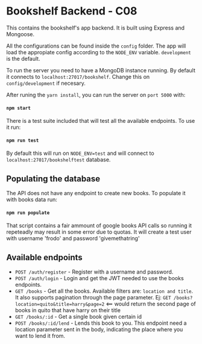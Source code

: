 # Bookshelf Backend - C08

This contains the bookshelf's app backend. It is built using Express and Mongoose.

All the configurations can be found inside the `config` folder. The app will load the appropiate config according to the `NODE_ENV`  variable. `development` is the default.

To run the server you need to have a MongoDB instance running. By default it connects to `localhost:27017/bookshelf`. Change this on `config/development` if necesary.

After runing the `yarn install`, you can run the server on `port 5000` with:

  #### `npm start`


There is a test suite included that will test all the available endpoints. To use it run:  

  #### `npm run test`

By default this will run on `NODE_ENV=test` and will connect to `localhost:27017/bookshelftest` database.


## Populating the database

The API does not have any endpoint to create new books. To populate it with books data run:

  #### `npm run populate` 

That script contains a fair ammount of google books API calls so running it repeteadly may result in some error due to quotas. It will create a test user with username 'frodo' and password 'givemethatring'

## Available endpoints

- `POST /auth/register` - Register with a username and password.
- `POST /auth/login` - Login and get the JWT needed to use the books endpoints.
- `GET /books` - Get all the books. Available filters are: `location and title`. It also supports pagination through the page parameter. Ej: `GET /books?location=quito&title=harry&page=2` <== would return the second page of books in quito that have harry on their title
- `GET /books/:id` - Get a single book given certain id
- `POST /books/:id/lend` - Lends this book to you. This endpoint need a location parameter sent in the body, indicating the place where you want to lend it from.

